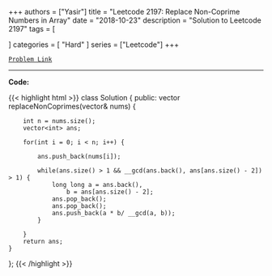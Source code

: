 
+++
authors = ["Yasir"]
title = "Leetcode 2197: Replace Non-Coprime Numbers in Array"
date = "2018-10-23"
description = "Solution to Leetcode 2197"
tags = [
    
]
categories = [
    "Hard"
]
series = ["Leetcode"]
+++



[`Problem Link`](https://leetcode.com/problems/replace-non-coprime-numbers-in-array/description/)

---

**Code:**

{{< highlight html >}}
class Solution {
public:
    vector<int> replaceNonCoprimes(vector<int>& nums) {
        
        int n = nums.size();
        vector<int> ans;

        for(int i = 0; i < n; i++) {
            
            ans.push_back(nums[i]);
            
            while(ans.size() > 1 && __gcd(ans.back(), ans[ans.size() - 2]) > 1) {
                long long a = ans.back(),
                    b = ans[ans.size() - 2];
                ans.pop_back();
                ans.pop_back();
                ans.push_back(a * b/ __gcd(a, b));
            }
            
        }
        return ans;
    }
};
{{< /highlight >}}

